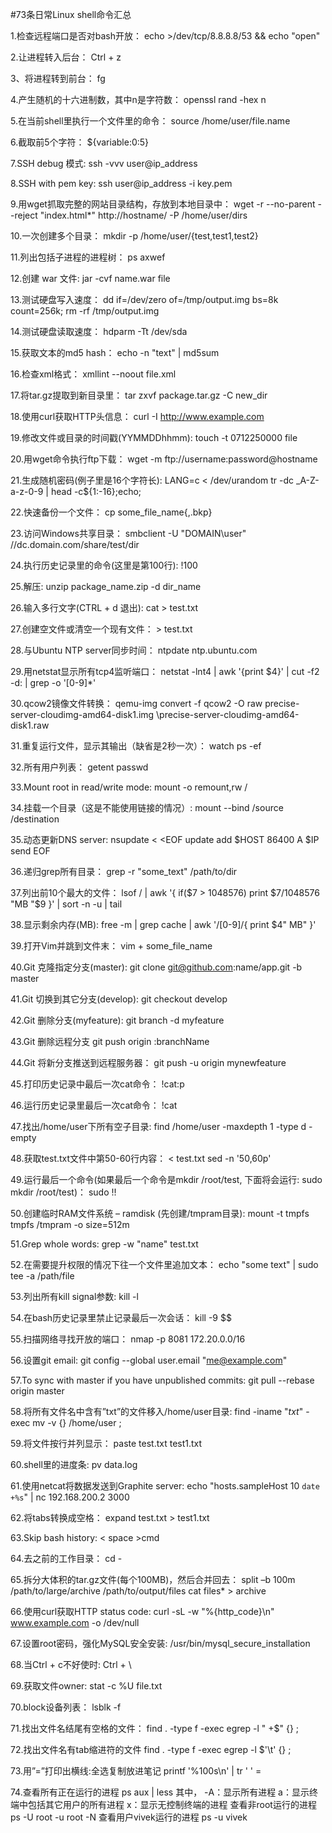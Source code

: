 #73条日常Linux shell命令汇总

1.检查远程端口是否对bash开放：
    echo >/dev/tcp/8.8.8.8/53 && echo "open"

2.让进程转入后台：
    Ctrl + z

3、将进程转到前台：
    fg

4.产生随机的十六进制数，其中n是字符数：
    openssl rand -hex n

5.在当前shell里执行一个文件里的命令：
    source /home/user/file.name

6.截取前5个字符：
    ${variable:0:5}

7.SSH debug 模式:
    ssh -vvv user@ip_address

8.SSH with pem key:
    ssh user@ip_address -i key.pem

9.用wget抓取完整的网站目录结构，存放到本地目录中：
    wget -r --no-parent --reject "index.html*" http://hostname/ -P /home/user/dirs

10.一次创建多个目录：
    mkdir -p /home/user/{test,test1,test2}

11.列出包括子进程的进程树：
    ps axwef

12.创建 war 文件:
    jar -cvf name.war file

13.测试硬盘写入速度：
    dd if=/dev/zero of=/tmp/output.img bs=8k count=256k; rm -rf /tmp/output.img

14.测试硬盘读取速度：
    hdparm -Tt /dev/sda

15.获取文本的md5 hash：
    echo -n "text" | md5sum

16.检查xml格式：
    xmllint --noout file.xml

17.将tar.gz提取到新目录里：
    tar zxvf package.tar.gz -C new_dir

18.使用curl获取HTTP头信息：
    curl -I http://www.example.com

19.修改文件或目录的时间戳(YYMMDDhhmm):
    touch -t 0712250000 file

20.用wget命令执行ftp下载：
    wget -m ftp://username:password@hostname

21.生成随机密码(例子里是16个字符长):
    LANG=c < /dev/urandom tr -dc _A-Z-a-z-0-9 | head -c${1:-16};echo;

22.快速备份一个文件：
    cp some_file_name{,.bkp}

23.访问Windows共享目录：
    smbclient -U "DOMAIN\user" //dc.domain.com/share/test/dir

24.执行历史记录里的命令(这里是第100行):
    !100

25.解压:
    unzip package_name.zip -d dir_name

26.输入多行文字(CTRL + d 退出):
    cat > test.txt

27.创建空文件或清空一个现有文件：
    \> test.txt

28.与Ubuntu NTP server同步时间：
    ntpdate ntp.ubuntu.com

29.用netstat显示所有tcp4监听端口：
    netstat -lnt4 | awk '{print $4}' | cut -f2 -d: | grep -o '[0-9]*'

30.qcow2镜像文件转换：
    qemu-img convert -f qcow2 -O raw precise-server-cloudimg-amd64-disk1.img \precise-server-cloudimg-amd64-disk1.raw

31.重复运行文件，显示其输出（缺省是2秒一次）：
    watch ps -ef

32.所有用户列表：
    getent passwd

33.Mount root in read/write mode:
    mount -o remount,rw /

34.挂载一个目录（这是不能使用链接的情况）:
    mount --bind /source /destination

35.动态更新DNS server:
    nsupdate < <EOF
    update add $HOST 86400 A $IP
    send
    EOF

36.递归grep所有目录：
    grep -r "some_text" /path/to/dir

37.列出前10个最大的文件：
    lsof / | awk '{ if($7 > 1048576) print $7/1048576 "MB "$9 }' | sort -n -u | tail

38.显示剩余内存(MB):
    free -m | grep cache | awk '/[0-9]/{ print $4" MB" }'

39.打开Vim并跳到文件末：
    vim + some_file_name

40.Git 克隆指定分支(master):
    git clone git@github.com:name/app.git -b master

41.Git 切换到其它分支(develop):
    git checkout develop

42.Git 删除分支(myfeature):
    git branch -d myfeature

43.Git 删除远程分支
    git push origin :branchName

44.Git 将新分支推送到远程服务器：
    git push -u origin mynewfeature

45.打印历史记录中最后一次cat命令：
    !cat:p

46.运行历史记录里最后一次cat命令：
    !cat

47.找出/home/user下所有空子目录:
    find /home/user -maxdepth 1 -type d -empty

48.获取test.txt文件中第50-60行内容：
    < test.txt sed -n '50,60p'

49.运行最后一个命令(如果最后一个命令是mkdir /root/test, 下面将会运行: sudo mkdir /root/test)：
    sudo !!

50.创建临时RAM文件系统 – ramdisk (先创建/tmpram目录):
    mount -t tmpfs tmpfs /tmpram -o size=512m

51.Grep whole words:
    grep -w "name" test.txt

52.在需要提升权限的情况下往一个文件里追加文本：
    echo "some text" | sudo tee -a /path/file

53.列出所有kill signal参数:
    kill -l

54.在bash历史记录里禁止记录最后一次会话：
    kill -9 $$

55.扫描网络寻找开放的端口：
    nmap -p 8081 172.20.0.0/16

56.设置git email:
    git config --global user.email "me@example.com"

57.To sync with master if you have unpublished commits:
    git pull --rebase origin master

58.将所有文件名中含有”txt”的文件移入/home/user目录:
    find -iname "*txt*" -exec mv -v {} /home/user \;

59.将文件按行并列显示：
    paste test.txt test1.txt

60.shell里的进度条:
    pv data.log

61.使用netcat将数据发送到Graphite server:
    echo "hosts.sampleHost 10 `date +%s`" | nc 192.168.200.2 3000

62.将tabs转换成空格：
    expand test.txt > test1.txt

63.Skip bash history:
    < space >cmd

64.去之前的工作目录：
    cd -

65.拆分大体积的tar.gz文件(每个100MB)，然后合并回去：
    split –b 100m /path/to/large/archive /path/to/output/files
    cat files* > archive

66.使用curl获取HTTP status code:
    curl -sL -w "%{http_code}\\n" www.example.com -o /dev/null

67.设置root密码，强化MySQL安全安装:
    /usr/bin/mysql_secure_installation

68.当Ctrl + c不好使时:
    Ctrl + \

69.获取文件owner:
    stat -c %U file.txt

70.block设备列表：
    lsblk -f

71.找出文件名结尾有空格的文件：
    find . -type f -exec egrep -l " +$" {} \;

72.找出文件名有tab缩进符的文件
    find . -type f -exec egrep -l $'\t' {} \;

73.用”=”打印出横线:全选复制放进笔记
    printf '%100s\n' | tr ' ' =

74.查看所有正在运行的进程
    ps aux | less
    其中，
    -A：显示所有进程
    a：显示终端中包括其它用户的所有进程
    x：显示无控制终端的进程
    查看非root运行的进程 ps -U root -u root -N
    查看用户vivek运行的进程 ps -u vivek


